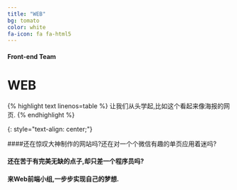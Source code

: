```yaml
---
title: "WEB"
bg: tomato
color: white
fa-icon: fa fa-html5
---
```


#### Front-end Team

# **WEB**

{% highlight text linenos=table %}
	让我们从头学起,比如这个看起来像海报的网页.
{% endhighlight %}

{: style="text-align: center;"}

####还在惊叹大神制作的网站吗?还在对一个个微信有趣的单页应用着迷吗?

#### **还在苦于有完美无缺的点子,却只差一个程序员吗?**

#### 来Web前端小组,一步步实现自己的梦想.


